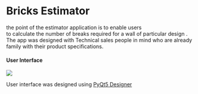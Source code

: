 <h1>Bricks Estimator</h1>

<p>the point of the estimator application is to enable users <br> to calculate the number of breaks required for a wall of particular design
. <br> The app was designed with Technical sales people in mind who are already family with their product specifications.</p>


<h4>User Interface</h4>
<img src='static/estimator_ui'>
<p> User interface was designed using <a href=#> PyQt5 Designer </a></p>
